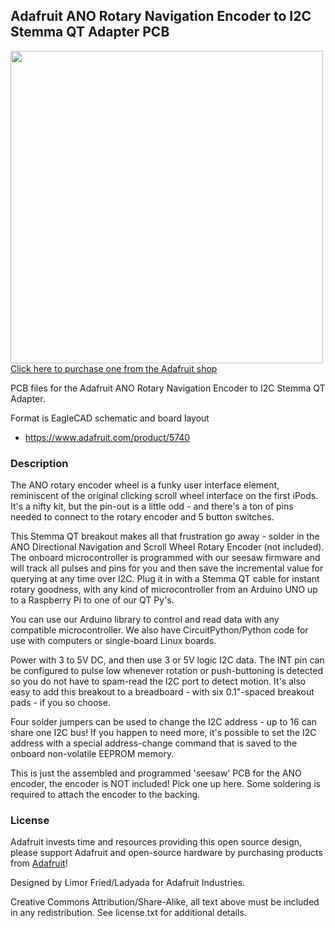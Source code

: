 ## Adafruit ANO Rotary Navigation Encoder to I2C Stemma QT Adapter PCB

<a href="http://www.adafruit.com/products/5740"><img src="assets/5740.jpg?raw=true" width="500px"><br/>
Click here to purchase one from the Adafruit shop</a>

PCB files for the Adafruit ANO Rotary Navigation Encoder to I2C Stemma QT Adapter. 

Format is EagleCAD schematic and board layout
* https://www.adafruit.com/product/5740

### Description

The ANO rotary encoder wheel is a funky user interface element, reminiscent of the original clicking scroll wheel interface on the first iPods. It's a nifty kit, but the pin-out is a little odd - and there's a ton of pins needed to connect to the rotary encoder and 5 button switches.

This Stemma QT breakout makes all that frustration go away - solder in the ANO Directional Navigation and Scroll Wheel Rotary Encoder (not included). The onboard microcontroller is programmed with our seesaw firmware and will track all pulses and pins for you and then save the incremental value for querying at any time over I2C. Plug it in with a Stemma QT cable for instant rotary goodness, with any kind of microcontroller from an Arduino UNO up to a Raspberry Pi to one of our QT Py's.

You can use our Arduino library to control and read data with any compatible microcontroller. We also have CircuitPython/Python code for use with computers or single-board Linux boards.

Power with 3 to 5V DC, and then use 3 or 5V logic I2C data. The INT pin can be configured to pulse low whenever rotation or push-buttoning is detected so you do not have to spam-read the I2C port to detect motion. It's also easy to add this breakout to a breadboard - with six 0.1"-spaced breakout pads - if you so choose.

Four solder jumpers can be used to change the I2C address - up to 16 can share one I2C bus! If you happen to need more, it's possible to set the I2C address with a special address-change command that is saved to the onboard non-volatile EEPROM memory.

This is just the assembled and programmed 'seesaw' PCB for the ANO encoder, the encoder is NOT included! Pick one up here. Some soldering is required to attach the encoder to the backing.

### License

Adafruit invests time and resources providing this open source design, please support Adafruit and open-source hardware by purchasing products from [Adafruit](https://www.adafruit.com)!

Designed by Limor Fried/Ladyada for Adafruit Industries.

Creative Commons Attribution/Share-Alike, all text above must be included in any redistribution. 
See license.txt for additional details.
